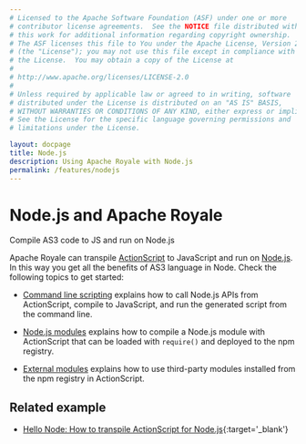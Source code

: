```yaml
---
# Licensed to the Apache Software Foundation (ASF) under one or more
# contributor license agreements.  See the NOTICE file distributed with
# this work for additional information regarding copyright ownership.
# The ASF licenses this file to You under the Apache License, Version 2.0
# (the "License"); you may not use this file except in compliance with
# the License.  You may obtain a copy of the License at
# 
# http://www.apache.org/licenses/LICENSE-2.0
# 
# Unless required by applicable law or agreed to in writing, software
# distributed under the License is distributed on an "AS IS" BASIS,
# WITHOUT WARRANTIES OR CONDITIONS OF ANY KIND, either express or implied.
# See the License for the specific language governing permissions and
# limitations under the License.

layout: docpage
title: Node.js
description: Using Apache Royale with Node.js
permalink: /features/nodejs
---
```


# Node.js and Apache Royale

Compile AS3 code to JS and run on Node.js

Apache Royale can transpile [ActionScript](features/as3) to JavaScript and run on [Node.js](https://nodejs.org/). In this way you get all the benefits of AS3 language in Node. Check the following topics to get started:

 * [Command line scripting](features/nodejs/scripting) explains how to call Node.js APIs from ActionScript, compile to JavaScript, and run the generated script from the command line.

 * [Node.js modules](features/nodejs/modules) explains how to compile a Node.js module with ActionScript that can be loaded with `require()` and deployed to the npm registry.

 * [External modules](features/nodejs/external-modules) explains how to use third-party modules installed from the npm registry in ActionScript.

## Related example

* [Hello Node: How to transpile ActionScript for Node.js](https://royale.apache.org/hello-node-how-to-transpile-actionscript-for-node-js/){:target='_blank'}